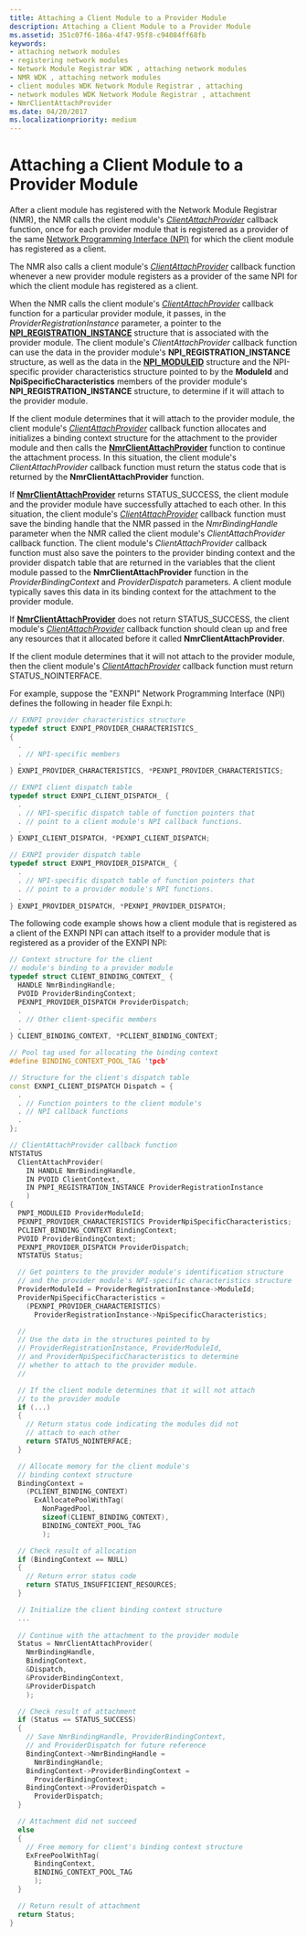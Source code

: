 ```yaml
---
title: Attaching a Client Module to a Provider Module
description: Attaching a Client Module to a Provider Module
ms.assetid: 351c07f6-186a-4f47-95f8-c94084ff68fb
keywords:
- attaching network modules
- registering network modules
- Network Module Registrar WDK , attaching network modules
- NMR WDK , attaching network modules
- client modules WDK Network Module Registrar , attaching
- network modules WDK Network Module Registrar , attachment
- NmrClientAttachProvider
ms.date: 04/20/2017
ms.localizationpriority: medium
---
```


# Attaching a Client Module to a Provider Module


After a client module has registered with the Network Module Registrar (NMR), the NMR calls the client module's [*ClientAttachProvider*](https://msdn.microsoft.com/library/windows/hardware/ff544903) callback function, once for each provider module that is registered as a provider of the same [Network Programming Interface (NPI)](network-programming-interface.md) for which the client module has registered as a client.

The NMR also calls a client module's [*ClientAttachProvider*](https://msdn.microsoft.com/library/windows/hardware/ff544903) callback function whenever a new provider module registers as a provider of the same NPI for which the client module has registered as a client.

When the NMR calls the client module's [*ClientAttachProvider*](https://msdn.microsoft.com/library/windows/hardware/ff544903) callback function for a particular provider module, it passes, in the *ProviderRegistrationInstance* parameter, a pointer to the [**NPI\_REGISTRATION\_INSTANCE**](https://msdn.microsoft.com/library/windows/hardware/ff568815) structure that is associated with the provider module. The client module's *ClientAttachProvider* callback function can use the data in the provider module's **NPI\_REGISTRATION\_INSTANCE** structure, as well as the data in the [**NPI\_MODULEID**](https://msdn.microsoft.com/library/windows/hardware/ff568813) structure and the NPI-specific provider characteristics structure pointed to by the **ModuleId** and **NpiSpecificCharacteristics** members of the provider module's **NPI\_REGISTRATION\_INSTANCE** structure, to determine if it will attach to the provider module.

If the client module determines that it will attach to the provider module, the client module's [*ClientAttachProvider*](https://msdn.microsoft.com/library/windows/hardware/ff544903) callback function allocates and initializes a binding context structure for the attachment to the provider module and then calls the [**NmrClientAttachProvider**](https://msdn.microsoft.com/library/windows/hardware/ff568770) function to continue the attachment process. In this situation, the client module's *ClientAttachProvider* callback function must return the status code that is returned by the **NmrClientAttachProvider** function.

If [**NmrClientAttachProvider**](https://msdn.microsoft.com/library/windows/hardware/ff568770) returns STATUS\_SUCCESS, the client module and the provider module have successfully attached to each other. In this situation, the client module's [*ClientAttachProvider*](https://msdn.microsoft.com/library/windows/hardware/ff544903) callback function must save the binding handle that the NMR passed in the *NmrBindingHandle* parameter when the NMR called the client module's *ClientAttachProvider* callback function. The client module's *ClientAttachProvider* callback function must also save the pointers to the provider binding context and the provider dispatch table that are returned in the variables that the client module passed to the **NmrClientAttachProvider** function in the *ProviderBindingContext* and *ProviderDispatch* parameters. A client module typically saves this data in its binding context for the attachment to the provider module.

If [**NmrClientAttachProvider**](https://msdn.microsoft.com/library/windows/hardware/ff568770) does not return STATUS\_SUCCESS, the client module's [*ClientAttachProvider*](https://msdn.microsoft.com/library/windows/hardware/ff544903) callback function should clean up and free any resources that it allocated before it called **NmrClientAttachProvider**.

If the client module determines that it will not attach to the provider module, then the client module's [*ClientAttachProvider*](https://msdn.microsoft.com/library/windows/hardware/ff544903) callback function must return STATUS\_NOINTERFACE.

For example, suppose the "EXNPI" Network Programming Interface (NPI) defines the following in header file Exnpi.h:

```C++
// EXNPI provider characteristics structure
typedef struct EXNPI_PROVIDER_CHARACTERISTICS_
{
  .
  . // NPI-specific members
  .
} EXNPI_PROVIDER_CHARACTERISTICS, *PEXNPI_PROVIDER_CHARACTERISTICS;

// EXNPI client dispatch table
typedef struct EXNPI_CLIENT_DISPATCH_ {
  .
  . // NPI-specific dispatch table of function pointers that
  . // point to a client module's NPI callback functions.
  .
} EXNPI_CLIENT_DISPATCH, *PEXNPI_CLIENT_DISPATCH;

// EXNPI provider dispatch table
typedef struct EXNPI_PROVIDER_DISPATCH_ {
  .
  . // NPI-specific dispatch table of function pointers that
  . // point to a provider module's NPI functions.
  .
} EXNPI_PROVIDER_DISPATCH, *PEXNPI_PROVIDER_DISPATCH;
```

The following code example shows how a client module that is registered as a client of the EXNPI NPI can attach itself to a provider module that is registered as a provider of the EXNPI NPI:

```C++
// Context structure for the client
// module's binding to a provider module
typedef struct CLIENT_BINDING_CONTEXT_ {
  HANDLE NmrBindingHandle;
  PVOID ProviderBindingContext;
  PEXNPI_PROVIDER_DISPATCH ProviderDispatch;
  .
  . // Other client-specific members
  .
} CLIENT_BINDING_CONTEXT, *PCLIENT_BINDING_CONTEXT;

// Pool tag used for allocating the binding context
#define BINDING_CONTEXT_POOL_TAG 'tpcb'

// Structure for the client's dispatch table
const EXNPI_CLIENT_DISPATCH Dispatch = {
  .
  . // Function pointers to the client module's
  . // NPI callback functions
  .
};

// ClientAttachProvider callback function
NTSTATUS
  ClientAttachProvider(
    IN HANDLE NmrBindingHandle,
    IN PVOID ClientContext,
    IN PNPI_REGISTRATION_INSTANCE ProviderRegistrationInstance
    )
{
  PNPI_MODULEID ProviderModuleId;
  PEXNPI_PROVIDER_CHARACTERISTICS ProviderNpiSpecificCharacteristics;
  PCLIENT_BINDING_CONTEXT BindingContext;
  PVOID ProviderBindingContext;
  PEXNPI_PROVIDER_DISPATCH ProviderDispatch;
  NTSTATUS Status;

  // Get pointers to the provider module's identification structure
  // and the provider module's NPI-specific characteristics structure
  ProviderModuleId = ProviderRegistrationInstance->ModuleId;
  ProviderNpiSpecificCharacteristics =
    (PEXNPI_PROVIDER_CHARACTERISTICS)
      ProviderRegistrationInstance->NpiSpecificCharacteristics;

  //
  // Use the data in the structures pointed to by
  // ProviderRegistrationInstance, ProviderModuleId,
  // and ProviderNpiSpecificCharacteristics to determine
  // whether to attach to the provider module.
  //

  // If the client module determines that it will not attach
  // to the provider module
  if (...)
  {
    // Return status code indicating the modules did not
    // attach to each other
    return STATUS_NOINTERFACE;
  }

  // Allocate memory for the client module's
  // binding context structure
  BindingContext =
    (PCLIENT_BINDING_CONTEXT)
      ExAllocatePoolWithTag(
        NonPagedPool,
        sizeof(CLIENT_BINDING_CONTEXT),
        BINDING_CONTEXT_POOL_TAG
        );

  // Check result of allocation
  if (BindingContext == NULL)
  {
    // Return error status code
    return STATUS_INSUFFICIENT_RESOURCES;
  }

  // Initialize the client binding context structure
  ...
 
  // Continue with the attachment to the provider module
  Status = NmrClientAttachProvider(
    NmrBindingHandle,
    BindingContext,
    &Dispatch,
    &ProviderBindingContext,
    &ProviderDispatch
    );

  // Check result of attachment
  if (Status == STATUS_SUCCESS)
  {
    // Save NmrBindingHandle, ProviderBindingContext,
    // and ProviderDispatch for future reference
    BindingContext->NmrBindingHandle =
      NmrBindingHandle;
    BindingContext->ProviderBindingContext =
      ProviderBindingContext;
    BindingContext->ProviderDispatch =
      ProviderDispatch;
  }

  // Attachment did not succeed
  else
  {
    // Free memory for client's binding context structure
    ExFreePoolWithTag(
      BindingContext,
      BINDING_CONTEXT_POOL_TAG
      );
  }

  // Return result of attachment
  return Status;
}
```

 

 





